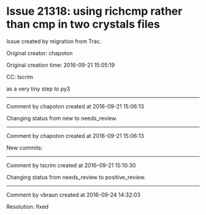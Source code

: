 # Issue 21318: using richcmp rather than cmp in two crystals files

Issue created by migration from Trac.

Original creator: chapoton

Original creation time: 2016-09-21 15:05:19

CC:  tscrim

as a very tiny step to py3


---

Comment by chapoton created at 2016-09-21 15:06:13

Changing status from new to needs_review.


---

Comment by chapoton created at 2016-09-21 15:06:13

New commits:


---

Comment by tscrim created at 2016-09-21 15:10:30

Changing status from needs_review to positive_review.


---

Comment by vbraun created at 2016-09-24 14:32:03

Resolution: fixed
